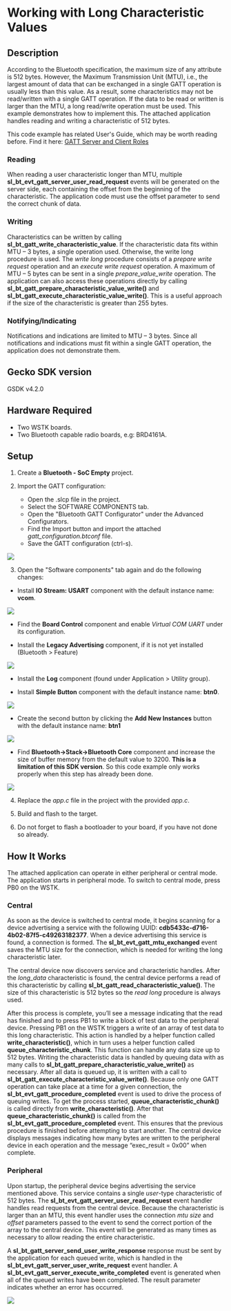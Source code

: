 # Working with Long Characteristic Values #

## Description ##

According to the Bluetooth specification, the maximum size of any attribute is 512 bytes. However, the Maximum Transmission Unit (MTU), i.e., the largest amount of data that can be exchanged in a single GATT operation is usually less than this value. As a result, some characteristics may not be read/written with a single GATT operation. If the data to be read or written is larger than the MTU, a long read/write operation must be used. This example demonstrates how to implement this. The attached application handles reading and writing a characteristic of 512 bytes.

This code example has related User's Guide, which may be worth reading before. Find it here: [GATT Server and Client Roles](https://docs.silabs.com/bluetooth/latest/general/gatt-protocol/gatt-server-and-client-roles)

### Reading ###

When reading a user characteristic longer than MTU, multiple **sl_bt_evt_gatt_server_user_read_request** events will be generated on the server side, each containing the offset from the beginning of the characteristic. The application code must use the offset parameter to send the correct chunk of data.

### Writing ###

Characteristics can be written by calling **sl_bt_gatt_write_characteristic_value**. If the characteristic data fits within MTU – 3 bytes, a single operation used. Otherwise, the write long procedure is used. The *write long* procedure consists of a *prepare write request* operation and an *execute write request* operation. A maximum of MTU – 5 bytes can be sent in a single *prepare_value_write* operation. The application can also access these operations directly by calling **sl_bt_gatt_prepare_characteristic_value_write()** and **sl_bt_gatt_execute_characteristic_value_write()**. This is a useful approach if the size of the characteristic is greater than 255 bytes.

### Notifying/Indicating ###

Notifications and indications are limited to MTU – 3 bytes. Since all notifications and indications must fit within a single GATT operation, the application does not demonstrate them.

## Gecko SDK version ##

GSDK v4.2.0

## Hardware Required ##

- Two WSTK boards.
- Two Bluetooth capable radio boards, e.g: BRD4161A.

## Setup

1. Create a **Bluetooth - SoC Empty** project.

2. Import the GATT configuration:
   - Open the .slcp file in the project.
   - Select the SOFTWARE COMPONENTS tab.
   - Open the "Bluetooth GATT Configurator" under the Advanced Configurators.
   - Find the Import button and import the attached *gatt_configuration.btconf* file.
   - Save the GATT configuration (ctrl-s).

![](images/import_gatt_configuaration.png)

3. Open the "Software components" tab again and do the following changes:

- Install **IO Stream: USART** component with the default instance name: **vcom**.

![](images/install_usart.png)

- Find the **Board Control** component  and enable *Virtual COM UART* under its configuration.

- Install the **Legacy Advertising** component, if it is not yet installed (Bluetooth > Feature)

![](images/legacy.png)

- Install the **Log** component (found under Application > Utility group).

- Install **Simple Button** component with the default instance name: **btn0**.

![](images/install_btn0.png)

- Create the second button by clicking the **Add New Instances** button with the default instance name: **btn1**

![](images/install_btn1.png)

- Find **Bluetooth->Stack->Bluetooth Core** component and increase the size of buffer memory from the default value to 3200. **This is a limitation of this SDK version**. So this code example only works properly when this step has already been done.

![](images/set_memory_size.png)

4. Replace the *app.c* file in the project with the provided *app.c*.

5. Build and flash to the target.

6. Do not forget to flash a bootloader to your board, if you have not done so already.

## How It Works ##

The attached application can operate in either peripheral or central mode. The application starts in peripheral mode. To switch to central mode, press PB0 on the WSTK.

### Central ###

As soon as the device is switched to central mode, it begins scanning for a device advertising a service with the following UUID: **cdb5433c-d716-4b02-87f5-c49263182377**. When a device advertising this service is found, a connection is formed. The **sl_bt_evt_gatt_mtu_exchanged** event saves the MTU size for the connection, which is needed for writing the long characteristic later.

The central device now discovers service and characteristic handles. After the *long_data* characteristic is found, the central device performs a read of this characteristic by calling **sl_bt_gatt_read_characteristic_value()**. The size of this characteristic is 512 bytes so the *read long* procedure is always used.

After this process is complete, you’ll see a message indicating that the read has finished and to press PB1 to write a block of test data to the peripheral device. Pressing PB1 on the WSTK triggers a write of an array of test data to this long characteristic. This action is handled by a helper function called **write_characteristic()**, which in turn uses a helper function called **queue_characteristic_chunk**. This function can handle any data size up to 512 bytes. Writing the characteristic data is handled by queuing data with as many calls to **sl_bt_gatt_prepare_characteristic_value_write()** as necessary. After all data is queued up, it is written with a call to **sl_bt_gatt_execute_characteristic_value_write()**. Because only one GATT operation can take place at a time for a given connection, the **sl_bt_evt_gatt_procedure_completed** event is used to drive the process of queuing writes. To get the process started, **queue_characteristic_chunk()** is called directly from **write_characteristic()**. After that **queue_characteristic_chunk()** is called from the **sl_bt_evt_gatt_procedure_completed** event. This ensures that the previous procedure is finished before attempting to start another. The central device displays messages indicating how many bytes are written to the peripheral device in each operation and the message “exec_result = 0x00” when complete.

### Peripheral ###

Upon startup, the peripheral device begins advertising the service mentioned above. This service contains a single *user*-type characteristic of 512 bytes. The **sl_bt_evt_gatt_server_user_read_request** event handler handles read requests from the central device. Because the characteristic is larger than an MTU, this event handler uses the connection *mtu size* and *offset* parameters passed to the event to send the correct portion of the array to the central device. This event will be generated as many times as necessary to allow reading the entire characteristic.

A **sl_bt_gatt_server_send_user_write_response** response must be sent by the application for each queued write, which is handled in the **sl_bt_evt_gatt_server_user_write_request** event handler. A **sl_bt_evt_gatt_server_execute_write_completed** event is generated when all of the queued writes have been completed. The result parameter indicates whether an error has occurred.

![](images/logs.gif)
